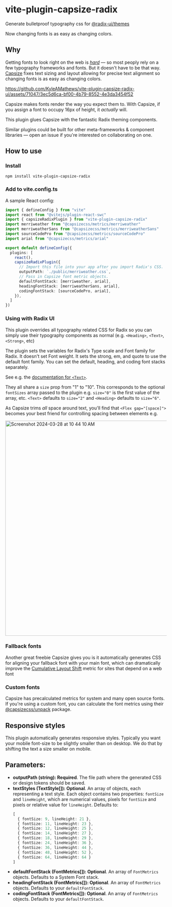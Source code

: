 # vite-plugin-capsize-radix

Generate bulletproof typography css for [@radix-ui/themes](https://www.radix-ui.com/)

Now changing fonts is as easy as changing colors.

## Why

Getting fonts to look right on the web is [_hard_](https://fantasai.inkedblade.net/style/talks/atypi-2021/atypi-2021-precise-text-alignment.mp4) — so most peoply rely on
a few typography frameworks and fonts. But it doesn't have to be that way.
[Capsize](https://seek-oss.github.io/capsize/) fixes text sizing and layout
allowing for precise text alignment so changing fonts is as easy as changing
colors.

https://github.com/KyleAMathews/vite-plugin-capsize-radix-ui/assets/71047/3ec5d6ca-bf00-4b79-8552-4e3da3454f52

Capsize makes fonts render the way you expect them to. With Capsize, if you
assign a font to occupy 16px of height, it _actually_ will.

This plugin glues Capsize with the fantastic Radix theming components.

Similar plugins could be built for other meta-frameworks & component libraries — open an issue
if you're interested on collaborating on one.

## How to use

### Install

`npm install vite-plugin-capsize-radix`

### Add to vite.config.ts

A sample React config:
```ts
import { defineConfig } from "vite"
import react from "@vitejs/plugin-react-swc"
import { capsizeRadixPlugin } from "vite-plugin-capsize-radix"
import merriweather from "@capsizecss/metrics/merriweather"
import merriweatherSans from "@capsizecss/metrics/merriweatherSans"
import sourceCodePro from "@capsizecss/metrics/sourceCodePro"
import arial from "@capsizecss/metrics/arial"

export default defineConfig({
  plugins: [
    react(),
    capsizeRadixPlugin({
      // Import this file into your app after you import Radix's CSS.
      outputPath: `./public/merriweather.css`,
      // Pass in Capsize font metric objects.
      defaultFontStack: [merriweather, arial],
      headingFontStack: [merriweatherSans, arial],
      codingFontStack: [sourceCodePro, arial],
    }),
  ]
})
```

### Using with Radix UI
This plugin overrides all typography related CSS for Radix so you can simply
use their typography components as normal (e.g. `<Heading>`, `<Text>`, `<Strong>`, etc)

The plugin sets the variables for Radix's Type scale and Font family for Radix.
It doesn't set Font weight. It sets the strong, em, and quote to use the default font family.
You can set the default, heading, and coding font stacks separately.

See e.g. the [documentation for `<Text>`](https://www.radix-ui.com/themes/docs/components/text).

They all share a `size` prop from "1" to "10". This corresponds to the optional
`fontSizes` array passed to the plugin e.g. `size="0"` is the first value of
the array, etc. `<Text>` defaults to `size="2"` and `<Heading>` defaults to
`size="6"`.

As Capsize trims _all_ space around text, you'll find that `<Flex gap="[space]">` becomes
your best friend for controlling spacing between elements e.g.

<img width="669" alt="Screenshot 2024-03-28 at 10 44 10 AM" src="https://github.com/KyleAMathews/vite-plugin-capsize-radix-ui/assets/71047/b8552d58-4e2d-42d6-9b7b-a595466c2725">

### Fallback fonts

Another great freebie Capsize gives you is it automatically generates CSS for
aligning your fallback font with your main font, which can dramatically improve
the [Cumulative Layout Shift](https://web.dev/cls/) metric for sites that depend on a web font

### Custom fonts

Capsize has precalculated metrics for system and many open source fonts. If you're
using a custom font, you can calculate the font metrics using their [@capsizecss/unpack](https://github.com/seek-oss/capsize?tab=readme-ov-file#unpack) package.

## Responsive styles
This plugin automatically generates responsive styles. Typically you want your mobile font-size
to be slightly smaller than on desktop. We do that by shifting the text a size smaller on mobile.

## Parameters:

* __outputPath (string): Required__. The file path where the generated CSS or design tokens should be saved.
* __textStyles (TextStyle[]): Optional__. An array of objects, each representing a text style. Each object contains two properties: `fontSize` and `lineHeight`, which are numerical values, pixels for `fontSize` and pixels or relative value for `lineHeight`. Defaults to:
    ```ts
    [
      { fontSize: 9, lineHeight: 21 },
      { fontSize: 11, lineHeight: 23 },
      { fontSize: 12, lineHeight: 25 },
      { fontSize: 14, lineHeight: 27 },
      { fontSize: 18, lineHeight: 29 },
      { fontSize: 24, lineHeight: 36 },
      { fontSize: 36, lineHeight: 44 },
      { fontSize: 48, lineHeight: 52 },
      { fontSize: 64, lineHeight: 64 }
    ]
    ```
* __defaultFontStack (FontMetrics[]): Optional__. An array of `FontMetrics` objects. Defaults to a System Font stack.
* __headingFontStack (FontMetrics[]): Optional__. An array of `FontMetrics` objects. Defaults to your `defaultFontStack`.
* __codingFontStack (FontMetrics[]): Optional__. An array of `FontMetrics` objects. Defaults to your `defaultFontStack`.

